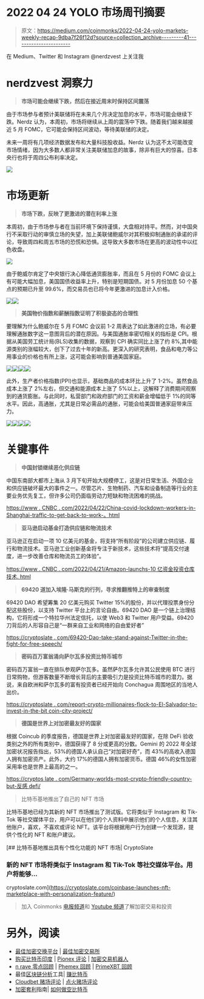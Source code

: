 # 2022 04 24 YOLO 市场周刊摘要

> 原文：<https://medium.com/coinmonks/2022-04-24-yolo-markets-weekly-recap-9dba7f26f12d?source=collection_archive---------41----------------------->

在 Medium、Twitter 和 Instagram @nerdzvest 上关注我

# nerdzvest 洞察力

> **市场可能会继续下跌，然后在接近周末时保持区间震荡**

由于市场参与者预计美联储将在未来几个月决定加息的水平，市场可能会继续下跌。Nerdz 认为，本周初，市场将继续从上周的震荡中下跌。随着我们越来越接近 5 月 FOMC，它可能会保持区间波动，等待美联储的决定。

未来一周将有几项经济数据发布和大量科技股收益。Nerdz 认为这不太可能改变市场情绪，因为大多数人都非常关注美联储加息的故事，除非有巨大的惊喜。日本央行也将于周四公布利率决定。

![](img/f593627b9b279f0f40b8628e7b554f9f.png)

# 市场更新

> **市场下跌，反映了更激进的潜在利率上涨**

本周初，由于市场参与者在当前环境下保持谨慎，大盘相对持平。然而，对中国央行不采取行动的审慎立场的失望，加上美联储鲍威尔对其积极抑制通胀的承诺的评论，导致周四和周五市场的恐慌和恐惧。这导致大多数市场在更高的波动性中以红色收盘。

![](img/5b0a09bc5f188985a299c154e7f7cab7.png)

由于鲍威尔肯定了中央银行决心降低通货膨胀率，而且在 5 月份的 FOMC 会议上有可能大幅加息，美国国债收益率上升，特别是短期国债。对 5 月份加息 50 个基点的预期已升至 99.6%，而交易员也已将今年更激进的加息计入价格。

![](img/31b8ef00f378ac9f7909e189ff285960.png)![](img/781480e1e7dbfff80d1de6c1794dbf6a.png)

> **美国物价指数和薪酬指数证明了积极姿态的合理性**

要理解为什么鲍威尔在 5 月 FOMC 会议前 1-2 周表达了如此激进的立场，有必要理解通胀数字这一意图背后的潜在原因。与美国通胀率密切相关的指标是 CPI。根据从美国劳工统计局(BLS)收集的数据，观察到 CPI 确实同比上涨了约 8%,其中能源类别的涨幅较大，创下了过去十年的新高。更深入的研究表明，食品和电力等公用事业的价格也有所上涨，这可能会影响到普通美国家庭。

![](img/61df5f673baa15f3aa2b883c6a82e6b3.png)![](img/2724952cbce6538a2b354ffc45604062.png)![](img/1b9ef374d06b8ed73b1b66d45fbb8a0b.png)![](img/a6286b7baca36de418a84adf9bbfe8cd.png)

此外，生产者价格指数(PPI)也显示，基础商品的成本环比上升了 1-2%。虽然食品成本上涨了 2%左右，但交通和能源成本上涨了 5%以上，这解释了消费期间观察到的通货膨胀。与此同时，私营部门和政府部门的工资和薪金增幅低于 1%的同等水平。因此，高通胀，尤其是日常必需品的通胀，可能会给美国普通家庭带来压力。

![](img/1eb18903ad30ae67a4563fa9e076c8bb.png)![](img/5123dbe5e8b1fd1173544e76c9bc690a.png)![](img/fef4bd192870059f7337b3afdbfc7801.png)![](img/7640cbb75e37d5fc9010f5c15b168995.png)

# 关键事件

> **中国封锁继续恶化供应链**

中国东南部大都市上海从 3 月下旬开始大规模停工，这是对日常生活、外国企业和供应链破坏最大的事件之一。尽管芯片、生物制药、汽车和设备制造等行业的主要业务优先复工，但许多公司仍面临劳动力短缺和物流困难的挑战。

[https://www . CNBC . com/2022/04/22/China-covid-lockdown-workers-in-Shanghai-traffic-to-get-back-to-work-。html](https://www.cnbc.com/2022/04/22/china-covid-lockdown-workers-in-shanghai-struggle-to-get-back-to-work-.html)

> **亚马逊启动基金打造供应链和物流技术**

亚马逊正在启动一项 10 亿美元的基金，将支持“所有阶段”的公司建立供应链、履行和物流技术。亚马逊工业创新基金将专注于新技术，这些技术将“提高交付速度，进一步改善仓库和物流员工的体验”。

[https://www . CNBC . com/2022/04/21/Amazon-launchs-10 亿资金投资仓库技术. html](https://www.cnbc.com/2022/04/21/amazon-launches-1-billion-fund-to-invest-in-warehouse-technologies.html)

> **69420 道加入埃隆·马斯克的行列，寻求推翻推特上的审查制度**

69420 DAO 希望筹集 20 亿美元购买 Twitter 15%的股份，并以代理投票身份分配这些股份，以支持 Twitter 平台上的言论自由。69420 DAO 是一个链上治理结构，它将形成一个特拉华州法定信托，以使 Web3 和 Twitter 用户受益。69420 刀背后的人形容自己是“一群来自工业和网络的自由爱好者”

[https://cryptoslate . com/69420-Dao-take-stand-against-Twitter-in-the-fight-for-free-speech/](https://cryptoslate.com/69420-dao-takes-a-stand-against-twitter-in-the-fight-for-free-speech/)

> **密码百万富翁涌向萨尔瓦多投资比特币城市**

密码百万富翁一直在排队参观萨尔瓦多。虽然萨尔瓦多允许其公民使用 BTC 进行日常购物，但游客数量不断增长背后的主要吸引力是投资比特币城市的潜力。据说，来自欧洲和萨尔瓦多的富有投资者已经开始向 Conchagua 周围地区的当地人出价。

[https://cryptoslate . com/report-crypto-millionaires-flock-to-El-Salvador-to-invest-in-the-bit coin-city-project/](https://cryptoslate.com/report-crypto-millionaires-flock-to-el-salvador-to-invest-in-the-bitcoin-city-project/)

> **德国是世界上对加密最友好的国家**

根据 Coincub 的季度报告，德国是世界上对加密最友好的国家，在除 DeFi 验收类别之外的所有类别中，德国获得了 8 分或更高的分数。Gemini 的 2022 年全球加密状况报告指出，53%的德国人承认自己“对加密好奇”，而 43%的高收入德国人拥有加密资产。此外，大约 17%的德国人拥有加密货币。德国 46%的女性加密采用率也是世界上最高的之一。

[https://cryptos late . com/Germany-worlds-most-crypto-friendly-country-but-反感 defi/](https://cryptoslate.com/germany-worlds-most-crypto-friendly-country-but-averse-to-defi/)

> 比特币基地推出了自己的 NFT 市场

比特币基地已经为其新的 NFT 市场推出了测试版。它将类似于 Instagram 和 Tik-Tok 等社交媒体平台，用户可以在他们的个人资料中展示他们的个人信息，关注其他账户，喜欢，不喜欢或评论 NFT。该平台将根据用户行为创建一个发现源，提供个性化的 NFT 和账户建议。

[](https://cryptoslate.com/coinbase-launches-nft-marketplace-with-personalization-feature/) [## 比特币基地推出具有个性化功能的 NFT 市场| CryptoSlate

### 新的 NFT 市场将类似于 Instagram 和 Tik-Tok 等社交媒体平台。用户将能够…

cryptoslate.com](https://cryptoslate.com/coinbase-launches-nft-marketplace-with-personalization-feature/) 

> 加入 Coinmonks [电报频道](https://t.me/coincodecap)和 [Youtube 频道](https://www.youtube.com/c/coinmonks/videos)了解加密交易和投资

# 另外，阅读

*   [最佳加密交换平台](https://coincodecap.com/best-crypto-swap-platforms) | [最佳加密交易所](https://coincodecap.com/crypto-exchange)
*   [购买比特币印度](/coinmonks/buy-bitcoin-in-india-feb50ddfef94) | [Pionex 评论](/coinmonks/pionex-review-exchange-with-crypto-trading-bot-1e459d0191ea) | [加密交易机器人](/coinmonks/crypto-trading-bot-c2ffce8acb2a)
*   [n rave 零点回顾](/coinmonks/ngrave-zero-review-c465cf8307fc) | [Phemex 回顾](/coinmonks/phemex-review-4cfba0b49e28) | [PrimeXBT 回顾](/coinmonks/primexbt-review-88e0815be858)
*   最佳[区块链分析](https://bitquery.io/blog/best-blockchain-analysis-tools-and-software)工具| [赚比特币](/coinmonks/earn-bitcoin-6e8bd3c592d9)
*   [Cloudbet 赌场评论](https://coincodecap.com/cloudbet-casino-review) | [点火赌场评论](https://coincodecap.com/ignition-casino-review)
*   [加密套利](/coinmonks/crypto-arbitrage-guide-how-to-make-money-as-a-beginner-62bfe5c868f6)指南| [如何做空比特币](/coinmonks/how-to-short-bitcoin-568a2d0b4ae5)